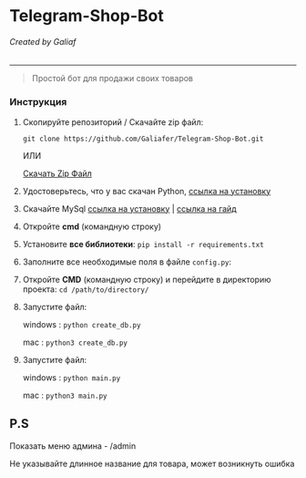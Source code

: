# Telegram-Shop-Bot
###### Created by Galiaf
------------

> Простой бот для продажи своих товаров

### Инструкция
1. Скопируйте репозиторий / Скачайте zip файл:

	`git clone https://github.com/Galiafer/Telegram-Shop-Bot.git`

	ИЛИ

	[Скачать Zip Файл](https://github.com/Galiafer/Telegram-Shop-Bot/archive/refs/heads/main.zip)

2. Удостоверьтесь, что у вас скачан Python, [ссылка на установку](https://www.python.org/downloads/)
3. Скачайте MySql [ссылка на установку](https://dev.mysql.com/downloads/installer/) | [ссылка на гайд](https://www.youtube.com/watch?v=NJdZYX0zdVM)
4. Откройте **cmd** (командную строку)
5. Установите **все библиотеки**:
   `pip install -r requirements.txt`
6. Заполните все необходимые поля в файле `config.py`:
7. Откройте **CMD** (командную строку) и перейдите в директорию проекта:
 `cd /path/to/directory/`
8. Запустите файл:

	windows : `python create_db.py`

	mac : `python3 create_db.py`
9. Запустите файл:

	windows : `python main.py`

	mac : `python3 main.py`

## P.S
Показать меню админа - /admin

Не указывайте длинное название для товара, может возникнуть ошибка 
